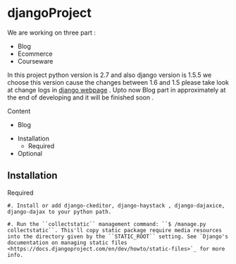 djangoProject
=============

We are working on three  part :

* Blog
* Ecommerce
* Courseware

In this project python version is 2.7 and also django version is 1.5.5 we choose this version cause the changes between 1.6 and 1.5 please take look at change logs in [django webpage]( https://www.djangoproject.com/ ) . Upto now Blog part in approximately at the end of developing and it will be finished soon .

Content

* Blog
 - Installation
   - Required
 - Optional















Installation
------------

Required
~~~~~~~~
#. Install or add django-ckeditor, django-haystack , django-dajaxice, django-dajax to your python path.

#. Run the ``collectstatic`` management command: ``$ /manage.py collectstatic``. This'll copy static package require media resources into the directory given by the ``STATIC_ROOT`` setting. See `Django's documentation on managing static files <https://docs.djangoproject.com/en/dev/howto/static-files>`_ for more info.
